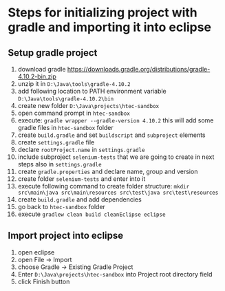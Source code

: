 # Steps for initializing project with gradle and importing it into eclipse

## Setup gradle project
1. download gradle https://downloads.gradle.org/distributions/gradle-4.10.2-bin.zip
1. unzip it in `D:\Java\tools\gradle-4.10.2`
1. add following location to PATH environment variable `D:\Java\tools\gradle-4.10.2\bin`
1. create new folder `D:\Java\projects\htec-sandbox`
1. open command prompt in `htec-sandbox`
1. execute: `gradle wrapper --gradle-version 4.10.2` this will add some gradle files in `htec-sandbox` folder
1. create `build.gradle` and set `buildscript` and `subproject` elements
1. create `settings.gradle` file
1. declare `rootProject.name` in `settings.gradle`
1. include subproject `selenium-tests` that we are going to create in next steps also in `settings.gradle`
1. create `gradle.properties` and declare name, group and version
1. create folder `selenium-tests` and enter into it
1. execute following command to create folder structure: `mkdir src\main\java src\main\resources src\test\java src\test\resources`
1. create `build.gradle` and add dependencies
1. go back to `htec-sandbox` folder
1. execute `gradlew clean build cleanEclipse eclipse`

## Import project into eclipse
1. open eclipse
1. open File -> Import
1. choose Gradle -> Existing Gradle Project
1. Enter `D:\Java\projects\htec-sandbox` into Project root directory field
1. click Finish button

